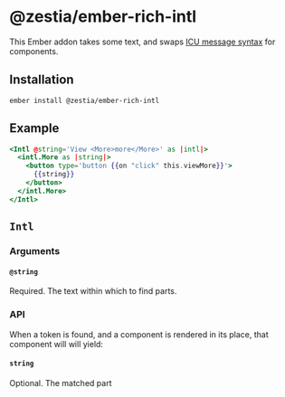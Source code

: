 # @zestia/ember-rich-intl

This Ember addon takes some text, and swaps [ICU message syntax](https://formatjs.io/docs/core-concepts/icu-syntax/#rich-text-formatting) for components.

## Installation

```
ember install @zestia/ember-rich-intl
```

<!-- ## Demo

https://zestia.github.io/ember-rich-intl -->

## Example

```hbs
<Intl @string='View <More>more</More>' as |intl|>
  <intl.More as |string|>
    <button type='button {{on "click" this.viewMore}}'>
      {{string}}
    </button>
  </intl.More>
</Intl>
```

## `Intl`

### Arguments

#### `@string`

Required. The text within which to find parts.

### API

When a token is found, and a component is rendered in its place, that component will will yield:

#### `string`

Optional. The matched part
